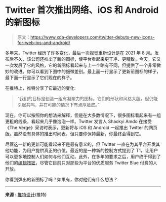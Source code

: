 # Twitter 首次推出网络、iOS 和 Android 的新图标

> 原文：<https://www.xda-developers.com/twitter-debuts-new-icons-for-web-ios-and-android/>

多年来，Twitter 经历了许多变化，最后一次视觉重新设计是在 2021 年 8 月。发布后不久，该公司还推出了新的图标，使平台看起来更干净、更精致。今天，它又一次发展了它的风格，它的新图标看起来与上一个略有不同，但提供了一个非常微妙的改进。你可以看到下图中的细微差别。最上面一行显示了更新前图标的样子，最下面一行显示了它们现在的样子。

在推特上，推特分享了它最近的变化:

> “我们的目标是创造一组有凝聚力的图标，它们的形状和风格大胆，但仍能引起共鸣，并在可能的情况下有点厚脸皮。”

现在，你可以按照你的想法来解释，但是在大多数情况下，很多图标看起来有一组更粗的线条，看起来几乎像泡泡一样。Twitter 发言人 Shaokyi Amdo 在接受《The Verge》采访时表示，更新将与 iOS 和 Android 一起推出 Twitter 的网页版。虽然没有具体的推出时间表，但只要你保持最新，你最终会得到它。

尽管这一新的更新可能看起来不是最有意义的，但 Twitter 一直在为其平台开发其他功能，为用户提供真正的价值。最近的是一种新的控制方式提到了 T1，让用户可以更多地控制人们如何与他们互动。此外，在多年的要求之后，用户终于得到了他们的[编辑按钮](https://www.xda-developers.com/twitter-edit-blue-u-s/)，尽管它目前只对那些为平台的优质服务 Twitter Blue 付费的人开放。

你看到弹出的新图标了吗？如果有，你对他们有什么想法？

* * *

**来源** : [推特设计](https://twitter.com/TwitterDesign/status/1583565112102641664)(推特)